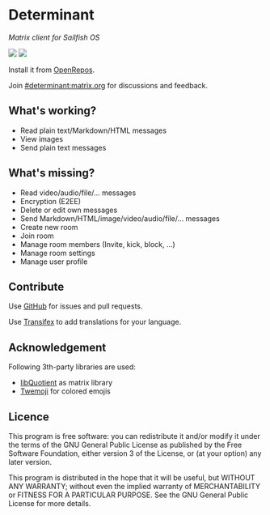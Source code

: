 # Determinant

*Matrix client for Sailfish OS*

![](https://img.shields.io/github/workflow/status/R1tschY/harbour-determinant/RPM%20build) ![](https://img.shields.io/github/stars/R1tschY/harbour-determinant?style=social)

Install it from [OpenRepos](https://openrepos.net/content/r1tschy/determinant).

Join [#determinant:matrix.org](https://matrix.to/#/!FuBXURHQWjgDebjFVi:matrix.org?via=matrix.org) for discussions and feedback.

## What's working?

* Read plain text/Markdown/HTML messages
* View images
* Send plain text messages

## What's missing?

* Read video/audio/file/... messages
* Encryption (E2EE)
* Delete or edit own messages
* Send Markdown/HTML/image/video/audio/file/... messages
* Create new room
* Join room
* Manage room members (Invite, kick, block, ...)
* Manage room settings
* Manage user profile

## Contribute 

Use [GitHub](https://github.com/R1tschY/harbour-determinant) for issues and pull requests.

Use [Transifex](https://www.transifex.com/r1tschy/determinant) to add translations for your language.

## Acknowledgement

Following 3th-party libraries are used:

* [libQuotient](https://github.com/quotient-im/libQuotient) as matrix library
* [Twemoji](https://twemoji.twitter.com/) for colored emojis

## Licence

This program is free software: you can redistribute it and/or modify it under the terms of the GNU General Public License as published by the Free Software Foundation, either version 3 of the License, or (at your option) any later version.

This program is distributed in the hope that it will be useful, but WITHOUT ANY WARRANTY; without even the implied warranty of MERCHANTABILITY or FITNESS FOR A PARTICULAR PURPOSE. See the GNU General Public License for more details.

